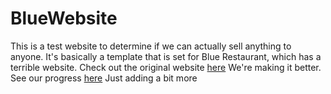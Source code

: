 BlueWebsite
===========
This is a test website to determine if we can actually sell anything to anyone.
It's basically a template that is set for Blue Restaurant, which has a terrible website.
Check out the original website <a href = "http://BlueCharlotte.com">here</a>
We're making it better. See our progress <a href="http://hackgician.net/BlueWebsite">here</a>
Just adding a bit more
